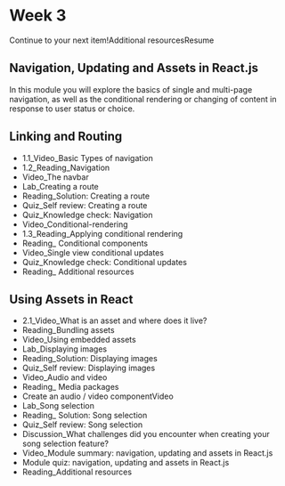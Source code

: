 # Week 3

Continue to your next item!Additional resourcesResume

## Navigation, Updating and Assets in React.js

In this module you will explore the basics of single and multi-page navigation, as well as the conditional rendering or changing of content in response to user status or choice. 

## Linking and Routing

- 1.1_Video_Basic Types of navigation
- 1.2_Reading_Navigation
- Video_The navbar
- Lab_Creating a route 
- Reading_Solution: Creating a route
- Quiz_Self review: Creating a route
- Quiz_Knowledge check: Navigation
- Video_Conditional-rendering
- 1.3_Reading_Applying conditional rendering
- Reading_ Conditional components
- Video_Single view conditional updates
- Quiz_Knowledge check: Conditional updates
- Reading_ Additional resources


## Using Assets in React

- 2.1_Video_What is an asset and where does it live? 
- Reading_Bundling assets
- Video_Using embedded assets
- Lab_Displaying images
- Reading_Solution: Displaying images
- Quiz_Self review: Displaying images
- Video_Audio and video
- Reading_ Media packages
- Create an audio / video componentVideo
- Lab_Song selection
- Reading_ Solution: Song selection
- Quiz_Self review: Song selection
- Discussion_What challenges did you encounter when creating your song selection feature?
- Video_Module summary: navigation, updating and assets in React.js
- Module quiz: navigation, updating and assets in React.js
- Reading_Additional resources